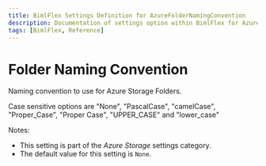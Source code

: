 ```yaml
---
title: BimlFlex Settings Definition for AzureFolderNamingConvention
description: Documentation of settings option within BimlFlex for AzureFolderNamingConvention
tags: [BimlFlex, Reference]
---
```


# Folder Naming Convention

Naming convention to use for Azure Storage Folders.

Case sensitive options are "None", "PascalCase", "camelCase", "Proper_Case", "Proper Case", "UPPER_CASE" and "lower_case"

Notes:

* This setting is part of the *Azure Storage* settings category.
* The default value for this setting is `None`.
